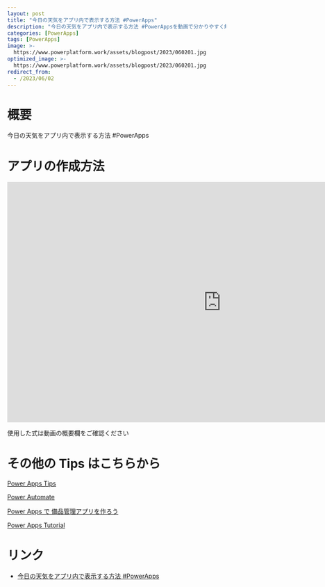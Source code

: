 ```yaml
---
layout: post
title: "今日の天気をアプリ内で表示する方法 #PowerApps"
description: "今日の天気をアプリ内で表示する方法 #PowerAppsを動画で分かりやすく解説"
categories: [PowerApps]
tags: [PowerApps]
image: >-
  https://www.powerplatform.work/assets/blogpost/2023/060201.jpg
optimized_image: >-
  https://www.powerplatform.work/assets/blogpost/2023/060201.jpg
redirect_from:
  - /2023/06/02
---
```



#  概要

今日の天気をアプリ内で表示する方法 #PowerApps


# アプリの作成方法

<iframe width="983" height="553" src="https://www.youtube.com/embed/G4cAKjlt1a0" title="YouTube video player" frameborder="0" allow="accelerometer; autoplay; clipboard-write; encrypted-media; gyroscope; picture-in-picture" allowfullscreen></iframe>


使用した式は動画の概要欄をご確認ください


# その他の Tips はこちらから

[Power Apps Tips](https://www.youtube.com/watch?v=VrAQf3JQ7yM&list=PLVhFi1fb3DqakSLVMn22DDcySXh9jtzi- )


[Power Automate](https://www.youtube.com/watch?v=-YnJYT0ASEM&list=PLVhFi1fb3Dqbzic6GieqnLFgD3aTj-eHA)


[Power Apps で 備品管理アプリを作ろう](https://www.youtube.com/playlist?list=PLVhFi1fb3DqZM3HKb8Hea6XEL96990Fyn)


[Power Apps Tutorial](https://www.youtube.com/playlist?list=PLVhFi1fb3DqalxpL974VvAJvV4iWoSbe_)


# リンク


- [今日の天気をアプリ内で表示する方法 #PowerApps](https://www.youtube.com/watch?v=G4cAKjlt1a0)


